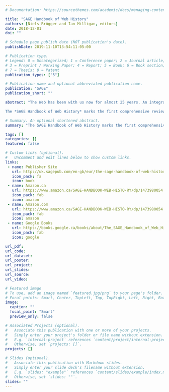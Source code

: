 ```yaml
---
# Documentation: https://sourcethemes.com/academic/docs/managing-content/

title: "SAGE Handbook of Web History"
authors: [Niels Brügger and Ian Milligan, editors]
date: 2018-12-01
doi: ""

# Schedule page publish date (NOT publication's date).
publishDate: 2019-11-10T13:54:11-05:00

# Publication type.
# Legend: 0 = Uncategorized; 1 = Conference paper; 2 = Journal article;
# 3 = Preprint / Working Paper; 4 = Report; 5 = Book; 6 = Book section;
# 7 = Thesis; 8 = Patent
publication_types: ["5"]

# Publication name and optional abbreviated publication name.
publication: "SAGE"
publication_short: ""

abstract: "The Web has been with us now for almost 25 years. An integral part of our social, cultural and political lives, ‘new media’ is simply not that new anymore. Despite the rapidly expanding archives of information at our disposal, and the recent growth of interest in web history as a field of research, the information available to us still far outstrips our understanding of how to interpret it.<br><br>

The *SAGE Handbook of Web History* marks the first comprehensive review of this subject to date. Its editors emphasise the two different forms of its study: the use of the web as an historical resource, and the web as an object of study in its own right. Bringing together all the existing knowledge of the field, with an interdisciplinary focus and an international scope, this is an incomparable resource for historians and students alike."

# Summary. An optional shortened abstract.
summary: "The SAGE Handbook of Web History marks the first comprehensive review of this subject to date. Its editors emphasise the two different forms of its study: the use of the web as an historical resource, and the web as an object of study in its own right. Bringing together all the existing knowledge of the field, with an interdisciplinary focus and an international scope, this is an incomparable resource for historians and students alike."

tags: []
categories: []
featured: false

# Custom links (optional).
#   Uncomment and edit lines below to show custom links.
links:
 - name: Publisher Site
   url: http://uk.sagepub.com/en-gb/eur/the-sage-handbook-of-web-history/book252251
   icon_pack: fa
   icon: book
 - name: Amazon.ca
   url: https://www.amazon.ca/SAGE-HANDBOOK-WEB-HISTO-RY/dp/1473980054
   icon_pack: fab
   icon: amazon
 - name: Amazon.com
   url: https://www.amazon.ca/SAGE-HANDBOOK-WEB-HISTO-RY/dp/1473980054
   icon_pack: fab
   icon: amazon
 - name: Google Books
   url: https://books.google.ca/books/about/The_SAGE_Handbook_of_Web_History.html?id=le20swEACAAJ&redir_esc=y
   icon_pack: fab
   icon: google

url_pdf:
url_code:
url_dataset:
url_poster:
url_project:
url_slides:
url_source:
url_video:

# Featured image
# To use, add an image named `featured.jpg/png` to your page's folder. 
# Focal points: Smart, Center, TopLeft, Top, TopRight, Left, Right, BottomLeft, Bottom, BottomRight.
image:
  caption: ""
  focal_point: "Smart"
  preview_only: false

# Associated Projects (optional).
#   Associate this publication with one or more of your projects.
#   Simply enter your project's folder or file name without extension.
#   E.g. `internal-project` references `content/project/internal-project/index.md`.
#   Otherwise, set `projects: []`.
projects: []

# Slides (optional).
#   Associate this publication with Markdown slides.
#   Simply enter your slide deck's filename without extension.
#   E.g. `slides: "example"` references `content/slides/example/index.md`.
#   Otherwise, set `slides: ""`.
slides: ""
---
```

